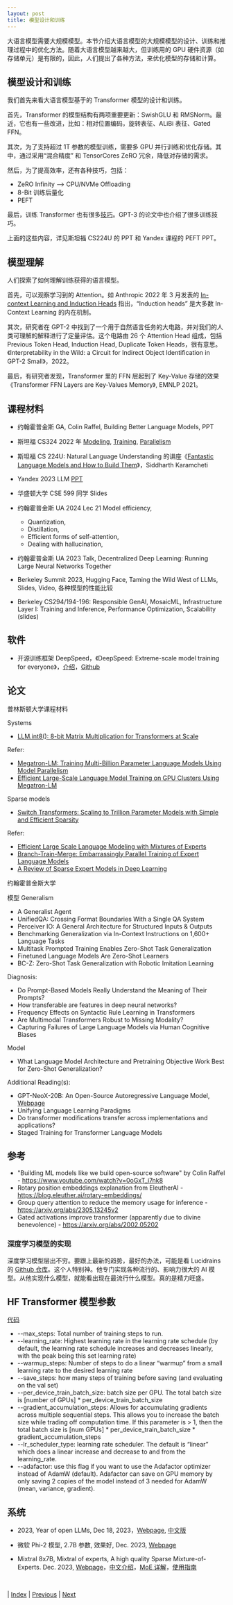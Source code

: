```yaml
---
layout: post
title: 模型设计和训练
---
```


大语言模型需要大规模模型。本节介绍大语言模型的大规模模型的设计、训练和推理过程中的优化方法。随着大语言模型越来越大，但训练用的 GPU 硬件资源（如存储单元）是有限的，因此，人们提出了各种方法，来优化模型的存储和计算。

## 模型设计和训练

我们首先来看大语言模型基于的 Transformer 模型的设计和训练。

首先，Transformer 的模型结构有两项重要更新：SwishGLU 和 RMSNorm。最近，它也有一些改进，比如：相对位置编码，旋转表征、ALiBi 表征、Gated FFN。

其次，为了支持超过 1T 参数的模型训练，需要多 GPU 并行训练和优化存储。其中，通过采用“混合精度” 和 TensorCores ZeRO 冗余，降低对存储的需求。

然后，为了提高效率，还有各种技巧，包括：
- ZeRO Infinity —> CPU/NVMe Offloading
- 8-Bit 训练后量化
- PEFT

最后，训练 Transformer 也有很多[技巧](https://arxiv.org/abs/1804.00247)。GPT-3 的论文中也介绍了很多训练技巧。

上面的这些内容，详见斯坦福 CS224U 的 PPT 和 Yandex 课程的 PEFT PPT。

## 模型理解

人们探索了如何理解训练获得的语言模型。

首先，可以观察学习到的 Attention。如 Anthropic 2022 年 3 月发表的 [In-context Learning and Induction Heads](https://transformer-circuits.pub/2022/in-context-learning-and-induction-heads/index.html) 指出，“Induction heads” 是大多数 In-Context Learning 的内在机制。

其次，研究者在 GPT-2 中找到了一个用于自然语言任务的大电路，并对我们的人类可理解的解释进行了定量评估。这个电路由 26 个 Attention Head 组成，包括 Previous Token Head, Induction Head, Duplicate Token Heads，很有意思。《Interpretability in the Wild: a Circuit for Indirect Object Identification in GPT-2 Small》，2022。

最后，有研究者发现，Transformer 里的 FFN 层起到了 Key-Value 存储的效果《Transformer FFN Layers are Key-Values Memory》, EMNLP 2021。

## 课程材料

- 约翰霍普金斯 GA, Colin Raffel, Building Better Language Models, PPT

- 斯坦福 CS324 2022 年 [Modeling](https://stanford-cs324.github.io/winter2022/lectures/modeling/), [Training](https://stanford-cs324.github.io/winter2022/lectures/training/), [Parallelism](https://stanford-cs324.github.io/winter2022/lectures/parallelism/)

- 斯坦福 CS 224U: Natural Language Understanding 的讲座《[Fantastic Language Models and How to Build Them](https://web.stanford.edu/class/cs224u/slides/sidd-fantastic-lms-cs224u.pdf)》，Siddharth Karamcheti

- Yandex 2023 LLM [PPT](https://drive.google.com/file/d/1IOx71suOn8uF_AbNrPhQxjnNNA5UGQY1/view?usp=share_link)

- 华盛顿大学 CSE 599 同学 Slides

- 约翰霍普金斯 UA 2024 Lec 21 Model efficiency,
    - Quantization,
    - Distillation,
    - Efficient forms of self-attention,
    - Dealing with hallucination,

- 约翰霍普金斯 UA 2023 Talk, Decentralized Deep Learning: Running Large Neural Networks Together

- Berkeley Summit 2023, Hugging Face, Taming the Wild West of LLMs, Slides, Video, 各种模型的性能比较

- Berkeley CS294/194-196: Responsible GenAI, MosaicML, Infrastructure Layer I: Training and Inference, Performance Optimization, Scalability (slides)

## 软件

- 开源训练框架 DeepSpeed，《DeepSpeed: Extreme-scale model training for everyone》，[介绍](https://www.microsoft.com/en-us/research/blog/deepspeed-extreme-scale-model-training-for-everyone/)，[Github](https://github.com/microsoft/DeepSpeed)

## 论文

普林斯顿大学课程材料

Systems
- [LLM.int8(): 8-bit Matrix Multiplication for Transformers at Scale](https://arxiv.org/pdf/2208.07339.pdf)

Refer:
- [Megatron-LM: Training Multi-Billion Parameter Language Models Using Model Parallelism](https://arxiv.org/pdf/1909.08053.pdf)
- [Efficient Large-Scale Language Model Training on GPU Clusters Using Megatron-LM](https://arxiv.org/pdf/2104.04473.pdf)

Sparse models
- [Switch Transformers: Scaling to Trillion Parameter Models with Simple and Efficient Sparsity](https://jmlr.org/papers/volume23/21-0998/21-0998.pdf)

Refer:
- [Efficient Large Scale Language Modeling with Mixtures of Experts](https://arxiv.org/pdf/2112.10684.pdf)
- [Branch-Train-Merge: Embarrassingly Parallel Training of Expert Language Models](https://arxiv.org/pdf/2208.03306.pdf)
- [A Review of Sparse Expert Models in Deep Learning](https://arxiv.org/pdf/2209.01667.pdf)

约翰霍普金斯大学

模型 Generalism
- A Generalist Agent
- UnifiedQA: Crossing Format Boundaries With a Single QA System
- Perceiver IO: A General Architecture for Structured Inputs & Outputs
- Benchmarking Generalization via In-Context Instructions on 1,600+ Language Tasks
- Multitask Prompted Training Enables Zero-Shot Task Generalization
- Finetuned Language Models Are Zero-Shot Learners
- BC-Z: Zero-Shot Task Generalization with Robotic Imitation Learning

Diagnosis:
- Do Prompt-Based Models Really Understand the Meaning of Their Prompts?
- How transferable are features in deep neural networks?
- Frequency Effects on Syntactic Rule Learning in Transformers
- Are Multimodal Transformers Robust to Missing Modality?
- Capturing Failures of Large Language Models via Human Cognitive Biases

Model
- What Language Model Architecture and Pretraining Objective Work Best for Zero-Shot Generalization?

Additional Reading(s):
- GPT-NeoX-20B: An Open-Source Autoregressive Language Model, [Webpage](https://arxiv.org/abs/2204.06745)
- Unifying Language Learning Paradigms
- Do transformer modifications transfer across implementations and applications?
- Staged Training for Transformer Language Models

## 参考

- "Building ML models like we build open-source software" by Colin Raffel - https://www.youtube.com/watch?v=0oGxT_i7nk8
- Rotary position embeddings explanation from EleutherAI - https://blog.eleuther.ai/rotary-embeddings/
- Group query attention to reduce the memory usage for inference - https://arxiv.org/abs/2305.13245v2
- Gated activations improve transformer (apparently due to divine benevolence) - https://arxiv.org/abs/2002.05202

### 深度学习模型的实现

深度学习模型层出不穷。要跟上最新的趋势，最好的办法，可能是看 Lucidrains 的 [Github 仓库](https://github.com/lucidrains)。这个人特别神。他专门实现各种流行的、影响力很大的 AI 模型。从他实现什么模型，就能看出现在最流行什么模型。真的是精力旺盛。

## HF Transformer 模型参数

[代码](https://github.com/huggingface/transformers/blob/v4.12.5/src/transformers/training_args.py)

- --max_steps: Total number of training steps to run.
- --learning_rate: Highest learning rate in the learning rate schedule (by default, the learning rate schedule increases and decreases linearly, with the peak being this set learning rate)
- --warmup_steps: Number of steps to do a linear “warmup” from a small learning rate to the desired learning rate
- --save_steps: how many steps of training before saving (and evaluating on the val set)
- --per_device_train_batch_size: batch size per GPU. The total batch size is [number of GPUs] * per_device_train_batch_size
- --gradient_accumulation_steps: Allows for accumulating gradients across multiple sequential steps. This allows you to increase the batch size while trading off computation time. If this parameter is > 1, then the total batch size is [num GPUs] * per_device_train_batch_size * gradient_accumulation_steps
- --lr_scheduler_type: learning rate scheduler. The default is “linear” which does a linear increase and decrease to and from the learning_rate.
- --adafactor: use this flag if you want to use the Adafactor optimizer instead of AdamW (default). Adafactor can save on GPU memory by only saving 2 copies of the model instead of 3 needed for AdamW (mean, variance, gradient).

## 系统

- 2023, Year of open LLMs, Dec 18, 2023，[Webpage](https://huggingface.co/blog/2023-in-llms), [中文版](https://huggingface.co/blog/zh/2023-in-llms)

- 微软 Phi-2 模型, 2.7B 参数, 效果好, Dec. 2023, [Webpage](https://www.microsoft.com/en-us/research/blog/phi-2-the-surprising-power-of-small-language-models/)

- Mixtral 8x7B, Mixtral of experts, A high quality Sparse Mixture-of-Experts. Dec. 2023, [Webpage](https://mistral.ai/news/mixtral-of-experts/)，[中文介绍](https://huggingface.co/blog/zh/mixtral)，[MoE 详解](https://huggingface.co/blog/zh/moe)，[使用指南](https://mp.weixin.qq.com/s/BdXJ-eGs5tMY4yuB3vn7SA)


<br/>

| [Index](./) | [Previous](1-13-rlhf) | [Next](2-7-data)
